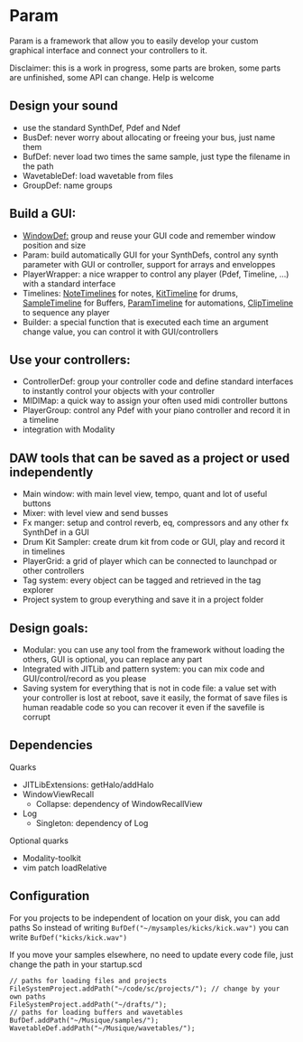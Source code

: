 # Param

Param is a framework that allow you to easily develop your custom graphical interface and connect your controllers to it.

Disclaimer: this is a work in progress, some parts are broken, some parts are unfinished, some API can change. Help is welcome

## Design your sound
- use the standard SynthDef, Pdef and Ndef
- BusDef: never worry about allocating or freeing your bus, just name them
- BufDef: never load two times the same sample, just type the filename in the path
- WavetableDef: load wavetable from files
- GroupDef: name groups

## Build a GUI:
- [WindowDef:](file:///home/ggz/Notebooks/Notes/Param/Documentation/WindowDef.txt) group and reuse your GUI code and remember window position and size
- Param: build automatically GUI for your SynthDefs, control any synth parameter with GUI or controller, support for arrays and enveloppes
- PlayerWrapper: a nice wrapper to control any player (Pdef, Timeline, ...) with a standard interface
- Timelines: [NoteTimelines](file:///home/ggz/Notebooks/Notes/Param/Documentation/NoteTimelines.txt) for notes, [KitTimeline](file:///home/ggz/Notebooks/Notes/Param/Documentation/KitTimeline.txt) for drums, [SampleTimeline](file:///home/ggz/Notebooks/Notes/Param/Documentation/SampleTimeline.txt) for Buffers, [ParamTimeline](file:///home/ggz/Notebooks/Notes/Param/Documentation/ParamTimeline.txt) for automations, [ClipTimeline](file:///home/ggz/Notebooks/Notes/Param/Documentation/ClipTimeline.txt) to sequence any player
- Builder: a special function that is executed each time an argument change value, you can control it with GUI/controllers

## Use your controllers:
- ControllerDef: group your controller code and define standard interfaces to instantly control your objects with your controller
- MIDIMap: a quick way to assign your often used midi controller buttons
- PlayerGroup: control any Pdef with your piano controller and record it in a timeline
- integration with Modality

## DAW tools that can be saved as a project or used independently
- Main window: with main level view, tempo, quant and lot of useful buttons
- Mixer: with level view and send busses
- Fx manger: setup and control reverb, eq, compressors and any other fx SynthDef in a GUI
- Drum Kit Sampler: create drum kit from code or GUI, play and record it in timelines
- PlayerGrid: a grid of player which can be connected to launchpad or other controllers
- Tag system: every object can be tagged and retrieved in the tag explorer
- Project system to group everything and save it in a project folder

## Design goals:
- Modular: you can use any tool from the framework without loading the others, GUI is optional, you can replace any part
- Integrated with JITLib and pattern system: you can mix code and GUI/control/record as you please
- Saving system for everything that is not in code file: a value set with your controller is lost at reboot, save it easily, the format of save files is human readable code so you can recover it even if the savefile is corrupt

## Dependencies

Quarks
- JITLibExtensions: getHalo/addHalo
- WindowViewRecall
	- Collapse: dependency of WindowRecallView
- Log
	- Singleton: dependency of Log
	
Optional quarks
- Modality-toolkit
- vim patch loadRelative


## Configuration

For you projects to be independent of location on your disk, you can add paths
So instead of writing 
```BufDef("~/mysamples/kicks/kick.wav")```
you can write
```BufDef("kicks/kick.wav")```

If you move your samples elsewhere, no need to update every code file, just change the path in your startup.scd

```
// paths for loading files and projects
FileSystemProject.addPath("~/code/sc/projects/"); // change by your own paths
FileSystemProject.addPath("~/drafts/");
// paths for loading buffers and wavetables
BufDef.addPath("~/Musique/samples/");
WavetableDef.addPath("~/Musique/wavetables/");
```
